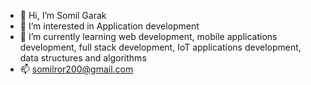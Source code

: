 - 👋 Hi, I’m Somil Garak
- 👀 I’m interested in Application development
- 🌱 I’m currently learning web development, mobile applications development, full stack development, IoT applications development, data structures and algorithms
- 📫 somilror200@gmail.com

<!---
somilror200/somilror200 is a ✨ special ✨ repository because its `README.md` (this file) appears on your GitHub profile.
You can click the Preview link to take a look at your changes.
--->
